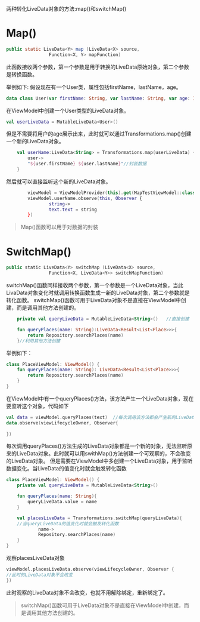 两种转化LiveData对象的方法:map()和switchMap()

# Map()

```java
public static LiveData<Y> map (LiveData<X> source, 
                Function<X, Y> mapFunction)
```

此函数接收两个参数，第一个参数是用于转换的LiveData原始对象，第二个参数是转换函数。

举例如下:
假设现在有一个User类，属性包括firstName，lastName，age。


```kotlin
data class User(var firstName: String, var lastName: String, var age: Int)

```


在ViewModel中创建一个User类型的LiveData对象。

```kotlin
val userLiveData = MutableLiveData<User>()
```

但是不需要将用户的age展示出来，此时就可以通过Transformations.map()创建一个新的LiveData对象。

```kotlin
    val userName:LiveData<String> = Transformations.map(userLiveData) {
        user->
        "${user.firstName} ${user.lastName}"//封装数据
    }

```


然后就可以直接监听这个新的LiveData对象。

```kotlin
        viewModel = ViewModelProvider(this).get(MapTestViewModel::class.java)
        viewModel.userName.observe(this, Observer {
                string->
                text.text = string
        })
```


> Map()函数可以用于对数据的封装


# SwitchMap()

```kotlin
public static LiveData<Y> switchMap (LiveData<X> source, 
                Function<X, LiveData<Y>> switchMapFunction)
```

switchMap()函数同样接收两个参数，第一个参数是一个LiveData对象，当此LivaData对象变化时就调用转换函数生成一新的LiveData对象，第二个参数就是转化函数。
switchMap()函数可用于LiveData对象不是直接在ViewModel中创建，而是调用其他方法创建的。

```kotlin
	private val queryLiveData = MutableLiveData<String>()   //直接创建

    fun queryPlaces(name: String):LiveData<Result<List<Place>>>{
        return Repository.searchPlaces(name)
    }//利用其他方法创建

```


举例如下：

```kotlin
class PlaceViewModel: ViewModel() {
    fun queryPlaces(name: String): LiveData<Result<List<Place>>>{
        return Repository.searchPlaces(name)
    }
}
```

在ViewModel中有一个queryPlaces()方法，该方法产生一个LiveData对象，现在要监听这个对象，代码如下

```kotlin
val data = viewModel.queryPlaces(text)  //每次调用该方法都会产生新的LiveData对象，无法监听原来的LiveData对象
data.observe(viewLifecycleOwner, Observer{   
   
})

```

每次调用queryPlaces()方法生成的LiveData对象都是一个新的对象，无法监听原来的LiveData对象。此时就可以用swithMap()方法创建一个可观察的，不会改变的LiveData对象。
但是需要在ViewModel中多创建一个LiveData对象，用于监听数据变化。当LiveData的值变化时就会触发转化函数

```kotlin
class PlaceViewModel: ViewModel() {
    private val queryLiveData = MutableLiveData<String>()

    fun queryPlaces(name: String){
        queryLiveData.value = name
    }

    val placesLiveData = Transformations.switchMap(queryLiveData){
    //当queryLiveData的值变化时就会触发转化函数
            name->
            Repository.searchPlaces(name)
    }
}
```

观察placesLiveData对象


```kotlin
viewModel.placesLiveData.observe(viewLifecycleOwner, Observer {
//此时的LiveData对象不会改变
})

```

此时观察的LiveData对象不会改变，也就不用解除绑定，重新绑定了。

> switchMap()函数可用于LiveData对象不是直接在ViewModel中创建，而是调用其他方法创建的。